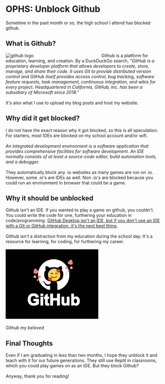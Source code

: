 # OPHS: Unblock Github
Sometime in the past month or so, the high school I attend has blocked github. 

## What is Github?
<img src="https://external-content.duckduckgo.com/iu/?u=https%3A%2F%2Fcdn.pixabay.com%2Fphoto%2F2022%2F01%2F30%2F13%2F33%2Fgithub-6980894_1280.png&f=1&nofb=1&ipt=06d5abf300b656e2f65f0a90988daa54d1c988856df3695bd57fa18fb5a69fe9&ipo=images" alt="github logo" style= "float: left; padding-right:10px" width="300"/> Github is a platform for education, learning, and creation. By a DuckDuckGo search, *"GitHub is a proprietary developer platform that allows developers to create, store, manage, and share their code. 
It uses Git to provide distributed version control and GitHub itself provides access control, bug tracking, software feature requests, task management, continuous integration, and wikis for every project. 
Headquartered in California, GitHub, Inc. has been a subsidiary of Microsoft since 2018."* <br><br>
It's also what I use to upload my blog posts and host my website. 

## Why did it get blocked?
I do not have the exact reason why it got blocked, so this is all speculation. For starters, most IDEs are blocked on my school account and/or wifi. <br><br>
*An integrated development environment is a software application that provides comprehensive facilities for software development. An IDE normally consists of at least a source-code editor, build automation tools, and a debugger.* <br><br>
They automatically block any .io websites as many games are run on .io. However, some .io's are IDEs as well. Non .io's are blocked because you could run an environment in browser that could be a game. 

## Why it should be unblocked
Github isn't an IDE. If you wanted to play a game on github, you couldn't. You could write the code for one, furthering your education in code/programming. [GitHub Desktop isn't an IDE, but if you don't use an IDE with a Git or GitHub integration, it's the next best thing.](https://github.blog/developer-skills/github/learn-how-to-use-github-with-your-favorite-ide/#:~:text=GitHub%20Desktop%20isn't%20an,%2C%20Electron%2Dbased%20Desktop%20App.) <br><br>
Github isn't a distraction from my education during the school day. It's a resource for learning, for coding, for furthering my career. <br><br>
<img src="https://github.com/CaptainSapphire/PH-s-Blog/blob/main/assets/March%202025/Untitled%20drawing.png?raw=true" alt="github logo" width="300"/><br><br>
*Github my beloved*

## Final Thoughts
Even if I am graduating in less than two months, I hope they unblock it and teach with it for our future generations. They still use Replit in classrooms, which you could play games on as an IDE. But they block Github?<br><br>
Anyway, thank you for reading! 
